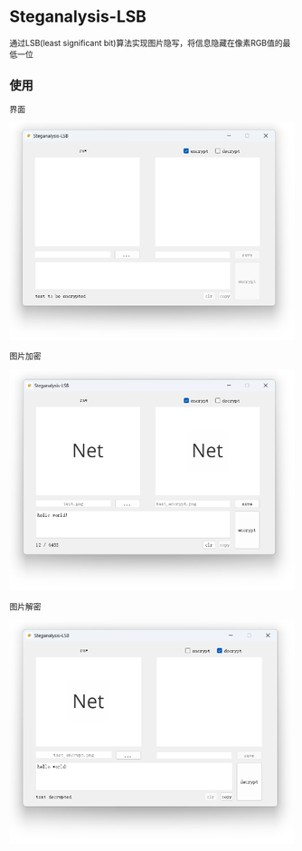 # Steganalysis-LSB

通过LSB(least significant bit)算法实现图片隐写，将信息隐藏在像素RGB值的最低一位

## 使用

界面

![main](doc/main.png)

图片加密

![main](doc/encrypt.png)

图片解密

![main](doc/decrypt.png)
